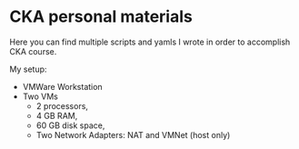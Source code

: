 # CKA personal materials

Here you can find multiple scripts and yamls I wrote in order to accomplish CKA course.

My setup:
* VMWare Workstation
* Two VMs 
  * 2 processors, 
  * 4 GB RAM, 
  * 60 GB disk space, 
  * Two Network Adapters: NAT and VMNet (host only)
